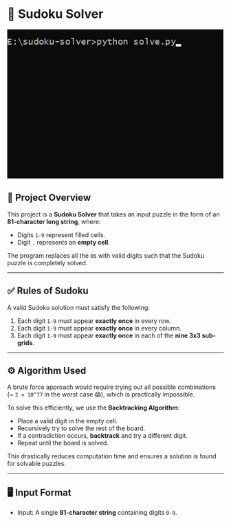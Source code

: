 # 🧩 Sudoku Solver

![Sudoku Solver Demo](SudokuSolverUsingBacktrack.gif)

## 📌 Project Overview
This project is a **Sudoku Solver** that takes an input puzzle in the form of an **81-character long string**, where:
- Digits `1-9` represent filled cells.
- Digit `.` represents an **empty cell**.

The program replaces all the `0`s with valid digits such that the Sudoku puzzle is completely solved.

---

## ✅ Rules of Sudoku
A valid Sudoku solution must satisfy the following:
1. Each digit `1-9` must appear **exactly once** in every row.
2. Each digit `1-9` must appear **exactly once** in every column.
3. Each digit `1-9` must appear **exactly once** in each of the **nine 3x3 sub-grids**.

---

## ⚙️ Algorithm Used
A brute force approach would require trying out all possible combinations  
(~ `2 × 10^77` in the worst case 😱), which is practically impossible.  

To solve this efficiently, we use the **Backtracking Algorithm**:
- Place a valid digit in the empty cell.
- Recursively try to solve the rest of the board.
- If a contradiction occurs, **backtrack** and try a different digit.
- Repeat until the board is solved.

This drastically reduces computation time and ensures a solution is found for solvable puzzles.

---

## 🖥️ Input Format
- Input: A single **81-character string** containing digits `0-9`.


